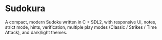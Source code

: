 # Sudokura
A compact, modern Sudoku written in C + SDL2, with responsive UI, notes, strict mode, hints, verification, multiple play modes (Classic / Strikes / Time Attack), and dark/light themes.
